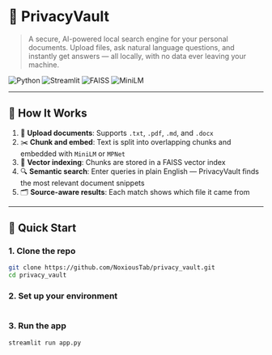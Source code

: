 # 🔐 PrivacyVault

> A secure, AI-powered local search engine for your personal documents.
> Upload files, ask natural language questions, and instantly get answers — all locally, with no data ever leaving your machine.

![Python](https://img.shields.io/badge/Python-3.10%2B-blue)
![Streamlit](https://img.shields.io/badge/UI-Streamlit-orange)
![FAISS](https://img.shields.io/badge/Vector%20Search-FAISS-green)
![MiniLM](https://img.shields.io/badge/Embeddings-MiniLM-lightgrey)

---

## 🧠 How It Works

1. 📂 **Upload documents**: Supports `.txt`, `.pdf`, `.md`, and `.docx`
2. ✂️ **Chunk and embed**: Text is split into overlapping chunks and embedded with `MiniLM` or `MPNet`
3. 🧭 **Vector indexing**: Chunks are stored in a FAISS vector index
4. 🔍 **Semantic search**: Enter queries in plain English — PrivacyVault finds the most relevant document snippets
5. 🗂️ **Source-aware results**: Each match shows which file it came from

---

## 🚀 Quick Start

### 1. Clone the repo

```bash
git clone https://github.com/NoxiousTab/privacy_vault.git
cd privacy_vault
```
### 2. Set up your environment
```pip install -r requirements.txt
```

### 3. Run the app
```streamlit run app.py```

